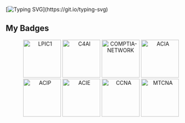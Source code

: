 
<!--
**mojtabavi/mojtabavi** is a ✨ _special_ ✨ repository because its `README.md` (this file) appears on your GitHub profile.

Here are some ideas to get you started:

- 🔭 I’m currently working on ...
- 🌱 I’m currently learning ...
- 👯 I’m looking to collaborate on ...
- 🤔 I’m looking for help with ...
- 💬 Ask me about ...
- 📫 How to reach me: ...
- 😄 Pronouns: ...
- ⚡ Fun fact: ...
-->

[![Typing SVG](https://readme-typing-svg.demolab.com?font=JetBrains+Mono&pause=1000&width=500&lines=Hello%2CThere+%F0%9F%91%8B;I'm+Mojtabavi;Control4+Driver+Developer;+Free+software%2C+ML%2C+AI+%26+IOT+enthusiast.)](https://git.io/typing-svg)

<!--
<p align="center"> 
  Visitor count<br>
  <img src="https://profile-counter.glitch.me/mojtabavi/count.svg" />
</p>
-->                                                                 
   
 ## My Badges
 
 <p align="center">
  <img src="https://user-images.githubusercontent.com/63472358/218496693-fb60bf00-f80f-450b-be6b-605efc44d68e.png" width="100" title="LPIC1">
  <img src="https://user-images.githubusercontent.com/63472358/218495983-902b362c-28e3-49df-b49c-f6c7d130e276.png" width="100" title="C4AI">
  <img src="https://user-images.githubusercontent.com/63472358/218491075-3b15596b-b735-4cee-9f41-a6d7a4bb9d13.png" width="100" title="COMPTIA-NETWORK">
  <img src="https://user-images.githubusercontent.com/63472358/218489903-5ad76e78-9a6e-4bd3-aeab-df7930fc6acb.png" width="100" title="ACIA">
  <img src="https://user-images.githubusercontent.com/63472358/218490717-660a75eb-4cb1-425b-8f10-c61539330ee7.png" width="100" title="ACIP">
  <img src="https://user-images.githubusercontent.com/63472358/218490854-eb200704-ba3d-4ec9-85b4-1fe7da2a8dc1.png" width="100" title="ACIE">
  <img src="https://user-images.githubusercontent.com/63472358/218493672-cc35b4d2-ee44-4851-9f50-b491dd6a4929.png" width="100" title="CCNA">
  <img src="https://user-images.githubusercontent.com/63472358/218494658-15ab5ab0-52ca-4409-9583-3df4c77f325a.png" width="100" title="MTCNA">
</p>




